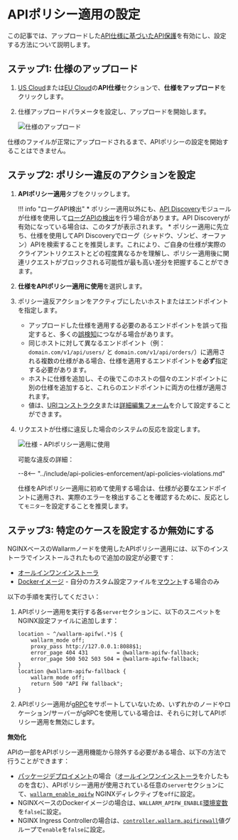 # APIポリシー適用の設定

この記事では、アップロードした[API仕様に基づいたAPI保護](overview.md)を有効にし、設定する方法について説明します。

## ステップ1: 仕様のアップロード

1. [US Cloud](https://us1.my.wallarm.com/api-specifications/)または[EU Cloud](https://my.wallarm.com/api-specifications/)の**API仕様**セクションで、**仕様をアップロード**をクリックします。
1. 仕様アップロードパラメータを設定し、アップロードを開始します。

    ![仕様のアップロード](../images/api-policies-enforcement/specificaton-upload.png)

仕様のファイルが正常にアップロードされるまで、APIポリシーの設定を開始することはできません。

## ステップ2: ポリシー違反のアクションを設定

1. **APIポリシー適用**タブをクリックします。

    !!! info "ローグAPI検出"
        * ポリシー適用以外にも、[API Discovery](../api-discovery/overview.md)モジュールが仕様を使用して[ローグAPIの検出](../api-discovery/rogue-api.md)を行う場合があります。API Discoveryが有効になっている場合は、このタブが表示されます。
        * ポリシー適用に先立ち、仕様を使用してAPI Discoveryでローグ（シャドウ、ゾンビ、オーファン）APIを検索することを推奨します。これにより、ご自身の仕様が実際のクライアントリクエストとどの程度異なるかを理解し、ポリシー適用後に関連リクエストがブロックされる可能性が最も高い差分を把握することができます。

1. **仕様をAPIポリシー適用に使用**を選択します。
1. ポリシー違反アクションをアクティブにしたいホストまたはエンドポイントを指定します。

    * アップロードした仕様を適用する必要のあるエンドポイントを誤って指定すると、多くの[誤検知](../about-wallarm/protecting-against-attacks.md#false-positives)につながる場合があります。
    * 同じホストに対して異なるエンドポイント（例：`domain.com/v1/api/users/` と `domain.com/v1/api/orders/`）に適用される複数の仕様がある場合、仕様を適用するエンドポイントを**必ず**指定する必要があります。
    * ホストに仕様を追加し、その後でこのホストの個々のエンドポイントに別の仕様を追加すると、これらのエンドポイントに両方の仕様が適用されます。
    * 値は、[URIコンストラクタ](../user-guides/rules/rules.md#uri-constructor)または[詳細編集フォーム](../user-guides/rules/rules.md#advanced-edit-form)を介して設定することができます。

1. リクエストが仕様に違反した場合のシステムの反応を設定します。

    ![仕様 - APIポリシー適用に使用](../images/api-policies-enforcement/specification-use-for-api-policies-enforcement.png)

    可能な違反の詳細：

    --8<-- "../include/api-policies-enforcement/api-policies-violations.md"

    仕様をAPIポリシー適用に初めて使用する場合は、仕様が必要なエンドポイントに適用され、実際のエラーを検出することを確認するために、反応として`モニター`を設定することを推奨します。

## ステップ3: 特定のケースを設定するか無効にする

NGINXベースのWallarmノードを使用したAPIポリシー適用には、以下のインストーラでインストールされたもので追加の設定が必要です：

* [オールインワンインストーラ](../installation/nginx/all-in-one.md)
* [Dockerイメージ](../admin-en/installation-docker-en.md) - 自分のカスタム設定ファイルを[マウント](../admin-en/installation-docker-en.md#run-the-container-mounting-the-configuration-file)する場合のみ

以下の手順を実行してください：

1. APIポリシー適用を実行する各`server`セクションに、以下のスニペットをNGINX設定ファイルに追加します：

    ```
    location ~ ^/wallarm-apifw(.*)$ {
        wallarm_mode off;
        proxy_pass http://127.0.0.1:8088$1;
        error_page 404 431         = @wallarm-apifw-fallback;
        error_page 500 502 503 504 = @wallarm-apifw-fallback;
    }
    location @wallarm-apifw-fallback {
        wallarm_mode off;
        return 500 "API FW fallback";
    }
    ```

1. APIポリシー適用が[gRPC](https://en.wikipedia.org/wiki/GRPC)をサポートしていないため、いずれかのノードやロケーション/サーバーがgRPCを使用している場合は、それらに対してAPIポリシー適用を無効にします。

**無効化**

APIの一部をAPIポリシー適用機能から除外する必要がある場合、以下の方法で行うことができます：

* [パッケージデプロイメント](../installation/supported-deployment-options.md#packages)の場合（[オールインワンインストーラ](../installation/nginx/all-in-one.md)を介したものを含む）、APIポリシー適用が使用されている任意の`server`セクションにて、[`wallarm_enable_apifw`](../admin-en/configure-parameters-en.md#wallarm_enable_apifw) NGINXディレクティブを`off`に設定。
* NGINXベースのDockerイメージの場合は、`WALLARM_APIFW_ENABLE`[環境変数](../admin-en/installation-docker-en.md#run-the-container-passing-the-environment-variables)を`false`に設定。
* NGINX Ingress Controllerの場合は、[`controller.wallarm.apifirewall`](../admin-en/configure-kubernetes-en.md#controllerwallarmapifirewall)値グループで`enable`を`false`に設定。